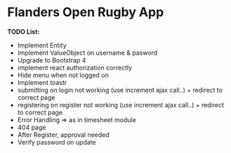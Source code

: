 # Flanders Open Rugby App

**TODO List:**
- Implement Entity 
- Implement ValueObject on username & pasword
- Upgrade to Bootstrap 4
- implement react authorization correctly
- Hide menu when not logged on
- Implement toastr
- submitting on login not working (use increment ajax call..) + redirect to correct page
- registering on register not working  (use increment ajax call..) + redirect to correct page
- Error Handling => as in timesheet module
- 404 page
- After Register, approval needed
- Verify password on update